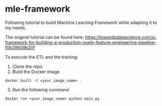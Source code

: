 # mle-framework
Following tutorial to build Machine Learning Framework while adapting it to my needs.

The original tutorial can be found here: https://towardsdatascience.com/a-framework-for-building-a-production-ready-feature-engineering-pipeline-f0b29609b20f


To execute the ETL and the training:

1. Clone the repo
2. Build the Docker image
```
docker built -t <your_image_name> .
```
3. Run the following command
```
docker run <your_image_name> python main.py
```
